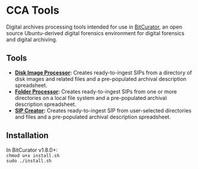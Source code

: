 # CCA Tools
Digital archives processing tools intended for use in [BitCurator](https://wiki.bitcurator.net/index.php?title=BitCurator_Environment), an open source Ubuntu-derived digital forensics environment for digital forensics and digital archiving.

## Tools

* **[Disk Image Processor](https://github.com/timothyryanwalsh/cca-diskimageprocessor):** Creates ready-to-ingest SIPs from a directory of disk images and related files and a pre-populated archival description spreadsheet.   
* **[Folder Processor](https://github.com/timothyryanwalsh/cca-folderprocessor):** Creates ready-to-ingest SIPs from one or more directories on a local file system and a pre-populated archival description spreadsheet.  
* **[SIP Creator](https://github.com/timothyryanwalsh/cca-sipcreator):** Creates ready-to-ingest SIP from user-selected directories and files and a pre-populated archival description spreadsheet.  

## Installation  
In BitCurator v1.8.0+:  
`chmod u+x install.sh`  
`sudo ./install.sh`  
